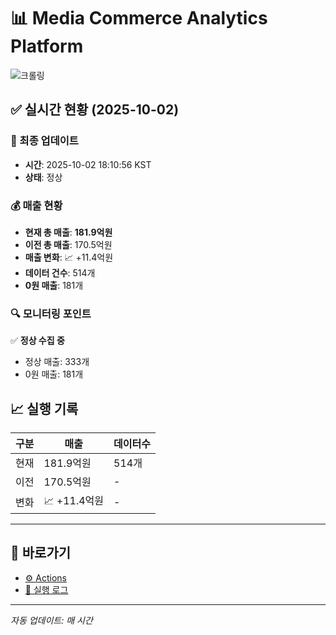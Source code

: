 # 📊 Media Commerce Analytics Platform

![크롤링](https://img.shields.io/badge/크롤링-정상-green)

## ✅ 실시간 현황 (2025-10-02)

### 📍 최종 업데이트
- **시간**: 2025-10-02 18:10:56 KST
- **상태**: 정상

### 💰 매출 현황
- **현재 총 매출**: **181.9억원**
- **이전 총 매출**: 170.5억원
- **매출 변화**: 📈 +11.4억원
- **데이터 건수**: 514개
- **0원 매출**: 181개

### 🔍 모니터링 포인트

✅ **정상 수집 중**
- 정상 매출: 333개
- 0원 매출: 181개


## 📈 실행 기록

| 구분 | 매출 | 데이터수 |
|------|------|----------|
| 현재 | 181.9억원 | 514개 |
| 이전 | 170.5억원 | - |
| 변화 | 📈 +11.4억원 | - |

---

## 🔗 바로가기

- [⚙️ Actions](../../actions)
- [📝 실행 로그](../../actions/workflows/daily_scraping.yml)

---

*자동 업데이트: 매 시간*

